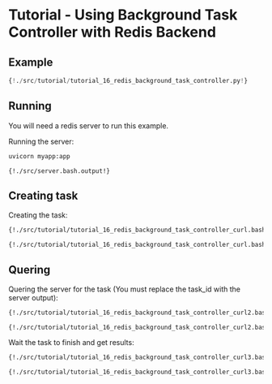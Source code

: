 # Tutorial - Using Background Task Controller with Redis Backend

## Example

```python
{!./src/tutorial/tutorial_16_redis_background_task_controller.py!}
```

## Running

You will need a redis server to run this example.

Running the server:

```bash
uvicorn myapp:app
```

```
{!./src/server.bash.output!}
```

## Creating task

Creating the task:

```bash
{!./src/tutorial/tutorial_16_redis_background_task_controller_curl.bash!}
```

```
{!./src/tutorial/tutorial_16_redis_background_task_controller_curl.bash.output!}
```

## Quering

Quering the server for the task (You must replace the task_id with the server output):

```bash
{!./src/tutorial/tutorial_16_redis_background_task_controller_curl2.bash!}
```

```
{!./src/tutorial/tutorial_16_redis_background_task_controller_curl2.bash.output!}
```

Wait the task to finish and get results:


```bash
{!./src/tutorial/tutorial_16_redis_background_task_controller_curl3.bash!}
```

```
{!./src/tutorial/tutorial_16_redis_background_task_controller_curl3.bash.output!}
```
